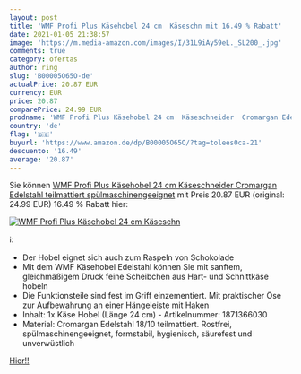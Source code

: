 ```yaml
---
layout: post
title: 'WMF Profi Plus Käsehobel 24 cm  Käseschn mit 16.49 % Rabatt'
date: 2021-01-05 21:38:57
image: 'https://m.media-amazon.com/images/I/31L9iAy59eL._SL200_.jpg'
comments: true
category: ofertas
author: ring
slug: 'B00005O65O-de'
actualPrice: 20.87 EUR
currency: EUR
price: 20.87
comparePrice: 24.99 EUR
prodname: 'WMF Profi Plus Käsehobel 24 cm  Käseschneider  Cromargan Edelstahl teilmattiert  spülmaschinengeeignet'
country: 'de'
flag: '🇩🇪'
buyurl: 'https://www.amazon.de/dp/B00005O65O/?tag=tolees0ca-21'
descuento: '16.49'
average: '20.87'
---
```


Sie können [WMF Profi Plus Käsehobel 24 cm  Käseschneider  Cromargan Edelstahl teilmattiert  spülmaschinengeeignet](https://www.amazon.de/dp/B00005O65O/?tag=tolees0ca-21) mit Preis 20.87 EUR (original: 24.99 EUR) 16.49 % Rabatt hier:

[![WMF Profi Plus Käsehobel 24 cm  Käseschn](https://m.media-amazon.com/images/I/31L9iAy59eL._SL200_.jpg)](https://www.amazon.de/dp/B00005O65O/?tag=tolees0ca-21)

ℹ️:

- Der Hobel eignet sich auch zum Raspeln von Schokolade
- Mit dem WMF Käsehobel Edelstahl können Sie mit sanftem, gleichmäßigem Druck feine Scheibchen aus Hart- und Schnittkäse hobeln
- Die Funktionsteile sind fest im Griff einzementiert. Mit praktischer Öse zur Aufbewahrung an einer Hängeleiste mit Haken
- Inhalt: 1x Käse Hobel (Länge 24 cm) - Artikelnummer: 1871366030
- Material: Cromargan Edelstahl 18/10 teilmattiert. Rostfrei, spülmaschinengeeignet, formstabil, hygienisch, säurefest und unverwüstlich

[Hier!!](https://www.amazon.de/dp/B00005O65O/?tag=tolees0ca-21)

